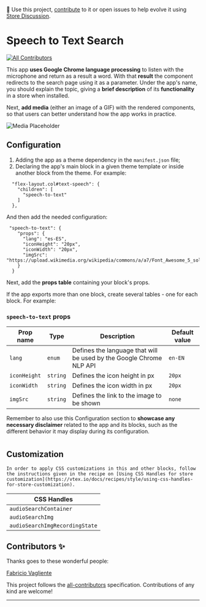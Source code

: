 📢 Use this project, [contribute](https://github.com/{OrganizationName}/{AppName}) to it or open issues to help evolve it using [Store Discussion](https://github.com/vtex-apps/store-discussion).

# Speech to Text Search

<!-- DOCS-IGNORE:start -->
<!-- ALL-CONTRIBUTORS-BADGE:START - Do not remove or modify this section -->
[![All Contributors](https://img.shields.io/badge/all_contributors-0-orange.svg?style=flat-square)](#contributors-)
<!-- ALL-CONTRIBUTORS-BADGE:END -->
<!-- DOCS-IGNORE:end -->

This app **uses Google Chrome language processing** to listen with the microphone and return as a result a word. With that **result** the component redirects to the search page using it as a parameter.
Under the app's name, you should explain the topic, giving a **brief description** of its **functionality** in a store when installed.

Next, **add media** (either an image of a GIF) with the rendered components, so that users can better understand how the app works in practice. 


![Media Placeholder](https://user-images.githubusercontent.com/52087100/71204177-42ca4f80-227e-11ea-89e6-e92e65370c69.png)

## Configuration 

1. Adding the app as a theme dependency in the `manifest.json` file;
2. Declaring the app's main block in a given theme template or inside another block from the theme. For example:

````
  "flex-layout.col#text-speech": {
    "children": [
      "speech-to-text"
    ]
  },
````

And then add the needed configuration:

```
 "speech-to-text": {
    "props": {
      "lang": "es-ES",
      "iconHeight": "20px",
      "iconWidth": "20px",
      "imgSrc": "https://upload.wikimedia.org/wikipedia/commons/a/a7/Font_Awesome_5_solid_microphone.svg"
    }
  }
```

Next, add the **props table** containing your block's props. 

If the app exports more than one block, create several tables - one for each block. For example:

### `speech-to-text` props

| Prop name    | Type            | Description    | Default value                                                                                                                               |
| ------------ | --------------- | --------------------------------------------------------------------------------------------------------------------------------------------- | ---------- | 
| `lang`      | `enum`       | Defines the language that will be used by the Google Chrome NLP API         | `en-EN`        |
| `iconHeight`      | `string`       | Defines the icon height in px         | `20px`        |
| `iconWidth`      | `string`       | Defines the icon width in px         | `20px`        |
| `imgSrc`      | `string`       | Defines the link to the image to be shown         | `none`        |


Remember to also use this Configuration section to  **showcase any necessary disclaimer** related to the app and its blocks, such as the different behavior it may display during its configuration. 

#
## Customization
`In order to apply CSS customizations in this and other blocks, follow the instructions given in the recipe on [Using CSS Handles for store customization](https://vtex.io/docs/recipes/style/using-css-handles-for-store-customization).`

| CSS Handles |
| ----------- | 
| `audioSearchContainer` | 
| `audioSearchImg` | 
| `audioSearchImgRecordingState` | 


<!-- DOCS-IGNORE:start -->

## Contributors ✨

Thanks goes to these wonderful people:

<!-- ALL-CONTRIBUTORS-LIST:START - Do not remove or modify this section -->
<!-- prettier-ignore-start -->
<!-- markdownlint-disable -->
[Fabricio Vagliente](https://github.com/Favri)
<!-- markdownlint-enable -->
<!-- prettier-ignore-end -->
<!-- ALL-CONTRIBUTORS-LIST:END -->

This project follows the [all-contributors](https://github.com/all-contributors/all-contributors) specification. Contributions of any kind are welcome!

<!-- DOCS-IGNORE:end -->

----
